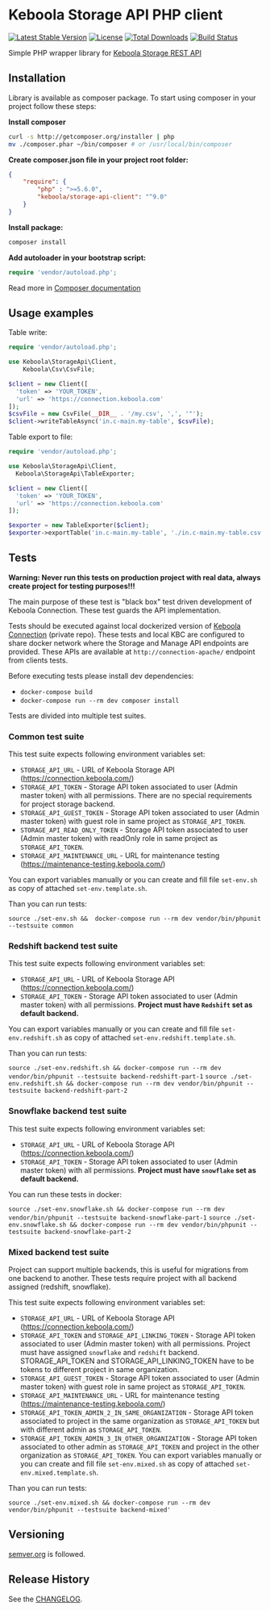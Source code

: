 # Keboola Storage API PHP client
[![Latest Stable Version](https://poser.pugx.org/keboola/storage-api-client/v/stable.svg)](https://packagist.org/packages/keboola/storage-api-client)
[![License](https://poser.pugx.org/keboola/storage-api-client/license.svg)](https://packagist.org/packages/keboola/storage-api-client)
[![Total Downloads](https://poser.pugx.org/keboola/storage-api-client/downloads.svg)](https://packagist.org/packages/keboola/storage-api-client)
[![Build Status](https://travis-ci.com/keboola/storage-api-php-client.svg?branch=master)](https://travis-ci.com/keboola/storage-api-php-client)

Simple PHP wrapper library for [Keboola Storage REST API](http://docs.keboola.apiary.io/)

## Installation

Library is available as composer package.
To start using composer in your project follow these steps:

**Install composer**
  
```bash
curl -s http://getcomposer.org/installer | php
mv ./composer.phar ~/bin/composer # or /usr/local/bin/composer
```

**Create composer.json file in your project root folder:**
```json
{
    "require": {
        "php" : ">=5.6.0",
        "keboola/storage-api-client": "^9.0"
    }
}
```

**Install package:**

```bash
composer install
```

**Add autoloader in your bootstrap script:**

```php
require 'vendor/autoload.php';
```

Read more in [Composer documentation](http://getcomposer.org/doc/01-basic-usage.md)

## Usage examples

Table write:

```php
require 'vendor/autoload.php';

use Keboola\StorageApi\Client,
	Keboola\Csv\CsvFile;

$client = new Client([
  'token' => 'YOUR_TOKEN',
  'url' => 'https://connection.keboola.com'
]);
$csvFile = new CsvFile(__DIR__ . '/my.csv', ',', '"');
$client->writeTableAsync('in.c-main.my-table', $csvFile);
```

Table export to file:

```php
require 'vendor/autoload.php';

use Keboola\StorageApi\Client,
  Keboola\StorageApi\TableExporter;

$client = new Client([
  'token' => 'YOUR_TOKEN',
  'url' => 'https://connection.keboola.com'
]);

$exporter = new TableExporter($client);
$exporter->exportTable('in.c-main.my-table', './in.c-main.my-table.csv', []);

```

## Tests

**Warning: Never run this tests on production project with real data, always create project for testing purposes!!!**

The main purpose of these test is "black box" test driven development of Keboola Connection. These test guards the API implementation.

Tests should be executed against local dockerized version of [Keboola Connection](https://github.com/keboola/connection/) (private repo).
These tests and local KBC are configured to share docker network where the Storage and Manage API endpoints are provided. 
These APIs are available at `http://connection-apache/` endpoint from clients tests.


Before executing tests please install dev dependencies:
- `docker-compose build`
- `docker-compose run --rm dev composer install`

Tests are divided into multiple test suites.

### Common test suite
This test suite expects following environment variables set:
 - `STORAGE_API_URL` - URL of Keboola Storage API (https://connection.keboola.com/)
 - `STORAGE_API_TOKEN` - Storage API token associated to user (Admin master token) with all permissions. There are no special requirements for project storage backend.
 - `STORAGE_API_GUEST_TOKEN` - Storage API token associated to user (Admin master token) with guest role in same project as `STORAGE_API_TOKEN`.
 - `STORAGE_API_READ_ONLY_TOKEN` - Storage API token associated to user (Admin master token) with readOnly role in same project as `STORAGE_API_TOKEN`.
 - `STORAGE_API_MAINTENANCE_URL` - URL for maintenance testing (https://maintenance-testing.keboola.com/)


You can export variables manually or you can create and fill file `set-env.sh` as copy of attached `set-env.template.sh`.

Than  you can run tests:

`source ./set-env.sh &&  docker-compose run --rm dev vendor/bin/phpunit --testsuite common`

 
### Redshift backend test suite

This test suite expects following environment variables set:
- `STORAGE_API_URL` - URL of Keboola Storage API (https://connection.keboola.com/)
- `STORAGE_API_TOKEN` - Storage API token associated to user (Admin master token) with all permissions. **Project must have `Redshift` set as default backend.**

You can export variables manually or you can create and fill file `set-env.redshift.sh`
as copy of attached `set-env.redshift.template.sh`.

Than  you can run tests:

`source ./set-env.redshift.sh && docker-compose run --rm dev vendor/bin/phpunit --testsuite backend-redshift-part-1`
`source ./set-env.redshift.sh && docker-compose run --rm dev vendor/bin/phpunit --testsuite backend-redshift-part-2`

### Snowflake backend test suite
This test suite expects following environment variables set:
- `STORAGE_API_URL` - URL of Keboola Storage API (https://connection.keboola.com/)
- `STORAGE_API_TOKEN` - Storage API token associated to user (Admin master token) with all permissions. **Project must have `snowflake` set as default backend.**


You can run these tests in docker:

`source ./set-env.snowflake.sh && docker-compose run --rm dev vendor/bin/phpunit --testsuite backend-snowflake-part-1`
`source ./set-env.snowflake.sh && docker-compose run --rm dev vendor/bin/phpunit --testsuite backend-snowflake-part-2`

### Mixed backend test suite
Project can support multiple backends, this is useful for migrations from one backend to another.
These tests require project with all backend assigned (redshift, snowflake).

This test suite expects following environment variables set:
 - `STORAGE_API_URL` - URL of Keboola Storage API (https://connection.keboola.com/)
 - `STORAGE_API_TOKEN` and `STORAGE_API_LINKING_TOKEN` - Storage API token associated to user (Admin master token) with all permissions. Project must have assigned `snowflake` and `redshift` backend. STORAGE_API_TOKEN and STORAGE_API_LINKING_TOKEN have to be tokens to different project in same organization.
 - `STORAGE_API_GUEST_TOKEN` - Storage API token associated to user (Admin master token) with guest role in same project as `STORAGE_API_TOKEN`.
 - `STORAGE_API_MAINTENANCE_URL` - URL for maintenance testing (https://maintenance-testing.keboola.com/)
 - `STORAGE_API_TOKEN_ADMIN_2_IN_SAME_ORGANIZATION` - Storage API token associated to project in the same organization as `STORAGE_API_TOKEN` but with different admin as `STORAGE_API_TOKEN`.
 - `STORAGE_API_TOKEN_ADMIN_3_IN_OTHER_ORGANIZATION` - Storage API token associated to other admin as `STORAGE_API_TOKEN` and project in the other organization as `STORAGE_API_TOKEN`.
You can export variables manually or you can create and fill file `set-env.mixed.sh` as copy of attached `set-env.mixed.template.sh`.

Than  you can run tests:

`source ./set-env.mixed.sh && docker-compose run --rm dev vendor/bin/phpunit --testsuite backend-mixed'`



## Versioning
[semver.org](http://semver.org/) is followed.

## Release History
See the [CHANGELOG](CHANGELOG.md).

